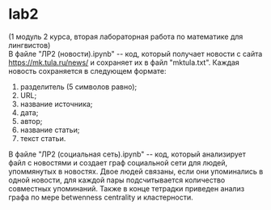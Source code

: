 # lab2
(1 модуль 2 курса, вторая лабораторная работа по математике для лингвистов)
<br>
В файле "ЛР2 (новости).ipynb" -- код, который получает новости с сайта https://mk.tula.ru/news/ и сохраняет их в файл "mktula.txt".
Каждая новость сохраняется в следующем формате:
1) разделитель (5 символов равно); 
2) URL; 
3) название источника; 
4) дата; 
5) автор; 
6) название статьи; 
7) текст статьи.

В файле "ЛР2 (социальная сеть).ipynb" -- код, который анализирует файл с новостями и создает граф социальной сети для людей, упоммянутых в новостях. Двое людей связаны, если они упоминались в одной новости, для каждой пары подсчитывается количество совместных упоминаний. Также в конце тетрадки приведен анализ графа по мере betwenness centrality и кластерности.
